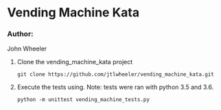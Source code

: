 # Vending Machine Kata

### Author:
John Wheeler

1. Clone the vending_machine_kata project
    <p><code>git clone https://github.com/jtlwheeler/vending_machine_kata.git</code></p>
1. Execute the tests using. Note: tests were ran with python 3.5 and 3.6.
    <p><code>python -m unittest vending_machine_tests.py</code></p>